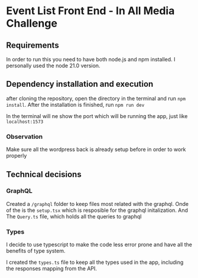 # Event List Front End - In All Media Challenge

## Requirements
In order to run this you need to have both node.js and npm installed. I personally used the node 21.0 version.

## Dependency installation and execution
after cloning the repository, open the directory in the terminal and run `npm install`. After the installation is finished, run `npm run dev` 

In the terminal will ne show the port which will be running the app, just like `localhost:1573`

### Observation
Make sure all the wordpress back is already setup before in order to work properly

## Technical decisions
### GraphQL
Created a `/graphql` folder to keep files most related with the graphql. Onde of the is the `setup.tsx` which is resposible for the graphql initalization. And The `Query.ts` file, which holds all the queries to graphql

### Types
I decide to use typescript to make the code less error prone and have all the benefits of type system.

I created the `types.ts` file to keep all the types used in the app, including the responses mapping from the API.